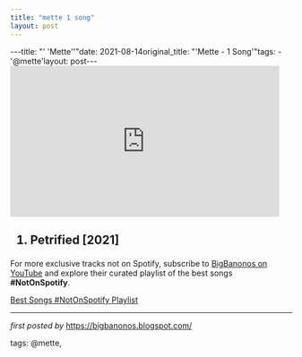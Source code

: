 ```yaml
---
title: "mette 1 song"
layout: post
---
```

---title: "' 'Mette''"date: 2021-08-14original_title: "'Mette - 1 Song'"tags:  - '@mette'layout: post---<iframe frameborder="0" height="270" src="https://youtube.com/embed/9cm5YdIZO7Q" width="480"></iframe><h2><ol><li>Petrified [2021]</li></ol></h2><!--Subscribe and Playlist Links--><div>    <p>For more exclusive tracks not on Spotify, subscribe to <a href="https://www.youtube.com/@BigBanonos" target="_blank">BigBanonos on YouTube</a> and explore their curated playlist of the best songs <strong>#NotOnSpotify</strong>.</p>    <p><a href="https://www.youtube.com/playlist?list=PLtuNtuTatqI0kFahUCbtbfenC_ET5O_tr" target="_blank">Best Songs #NotOnSpotify Playlist<br /></a></p></div><hr /><p><em>first posted by</em> <a href="https://bigbanonos.blogspot.com/" rel="noopener" target="_new">https://bigbanonos.blogspot.com/</a></p><p>tags: @mette,</p>